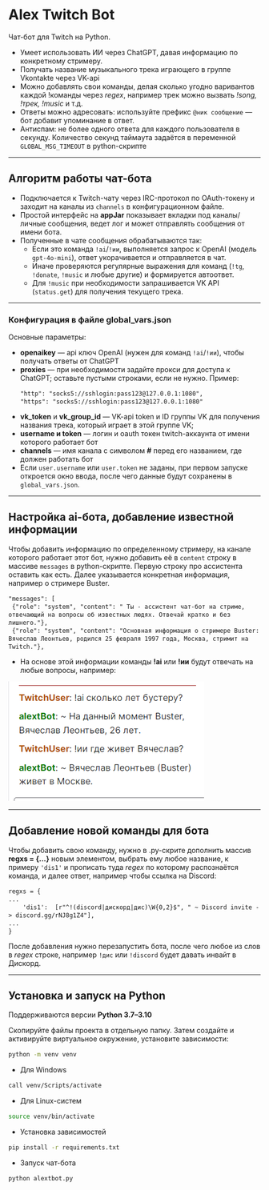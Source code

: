 # Alex Twitch Bot

Чат-бот для Twitch на Python. 
- Умеет использовать ИИ через ChatGPT, давая информацию по конкретному стримеру. 
- Получать название музыкального трека играющего в группе Vkontakte через VK-api
- Можно добавлять свои команды, делая сколько угодно варивантов каждой !команды через *regex*, например трек можно вызвать *!song, !трек, !music* и т.д.
- Ответы можно адресовать: используйте префикс `@ник сообщение` — бот добавит упоминание в ответ.  
- Антиспам: не более одного ответа для каждого пользователя в секунду. Количество секунд таймаута задаётся в переменной `GLOBAL_MSG_TIMEOUT` в python-скрипте

---

## Алгоритм работы чат-бота

- Подключается к Twitch-чату через IRC-протокол по OAuth-токену и заходит на каналы из `channels` в конфигурационном файле.
- Простой интерфейс на **appJar** показывает вкладки под каналы/личные сообщения, ведет лог и может отправлять сообщения от имени бота.
- Полученные в чате сообщения обрабатываются так:
  - Если это команда `!ai`/`!ии`, выполняется запрос к OpenAI (модель `gpt-4o-mini`), ответ укорачивается и отправляется в чат.
  - Иначе проверяются регулярные выражения для команд (`!tg`, `!donate`, `!music` и любые другие) и формируется автоответ.
  - Для `!music` при необходимости запрашивается VK API (`status.get`) для получения текущего трека.

---

### Конфигурация в файле global_vars.json

Основные параметры:
- **openaikey** — api ключ OpenAI (нужен для команд `!ai`/`!ии`), чтобы получать ответы от ChatGPT
- **proxies** — при необходимости задайте прокси для доступа к ChatGPT; оставьте пустыми строками, если не нужно. Пример:
  ```
  "http": "socks5://sshlogin:pass123@127.0.0.1:1080",
  "https": "socks5://sshlogin:pass123@127.0.0.1:1080"
  ```
- **vk_token** и **vk_group_id** — VK-api token и ID группы VK для получения названия трека, который играет в этой группе VK;
- **username и token** — логин и oauth токен twitch-аккаунта от имени которого работает бот
- **channels** — имя канала с символом **#** перед его названием, где должен работать бот
- Если `user.username` или `user.token` не заданы, при первом запуске откроется окно ввода, после чего данные будут сохранены в `global_vars.json`.

---

## Настройка ai-бота, добавление известной информации

Чтобы добавить информацию по определенному стримеру, на канале которого работает этот бот, нужно добавить её в `content` строку в массиве `messages` в python-скрипте.
Первую строку про ассистента оставить как есть. Далее указывается конкретная информация, например о стримере Buster. 
```
"messages": [
 {"role": "system", "content": " Ты - ассистент чат-бот на стриме, отвечающий на вопросы об известных людях. Отвечай кратко и без лишнего."},
 {"role": "system", "content": "Основная информация о стримере Buster: Вячеслав Леонтьев, родился 25 февраля 1997 года, Москва, стримит на Twitch."},
```
- На основе этой информации команды **!ai** или **!ии** будут отвечать на любые вопросы, например:

![Chat screenshot](chat_ai_screenshot.png)

---

## Добавление новой команды для бота

Чтобы добавить свою команду, нужно в .py-скрите дополнить массив **regxs = {...}** новым элементом, выбрать ему любое название, к примеру `'dis1'` и прописать туда *regex* по которому распознаётся команда, и далее ответ, например чтобы ссылка на Discord:
```
regxs = {
...
    'dis1':  [r"^!(discord|дискорд|дис)\W{0,2}$", " ~ Discord invite -> discord.gg/rNJ8g1Z4"],
...
}
```
После добавления нужно перезапустить бота, после чего любое из слов в *regex* строке, например `!дис` или `!discord` будет давать инвайт в Дискорд.

---

## Установка и запуск на Python

Поддерживаются версии **Python 3.7–3.10** 

Скопируйте файлы проекта в отдельную папку. Затем создайте и активируйте виртуальное окружение, установите зависимости:

```bash
python -m venv venv
```
- Для Windows
```bash
call venv/Scripts/activate
```
- Для Linux-систем
```bash
source venv/bin/activate
```
- Установка зависимостей
```bash
pip install -r requirements.txt
```
- Запуск чат-бота
```bash
python alextbot.py
```



